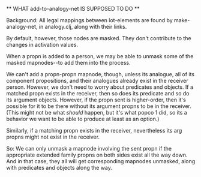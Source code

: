 ** WHAT add-to-analogy-net IS SUPPOSED TO DO **

Background: All legal mappings between lot-elements are found by make-analogy-net,
in analogy.clj, along with their links.

By default, however, those nodes are masked.  They don't contribute to
the changes in activation values.

When a propn is added to a person, we may be able to unmask some of the
masked mapnodes--to add them into the process.

We can't add a propn-propn mapnode, though, unless its analogue, all of
its component propositions, and their analogues already exist in the
receiver person.  However, we don't need to worry about predicates and
objects.  If a matched propn exists in the receiver, then so does its
predicate and so do its argument objects.  However, if the propn sent is
higher-order, then it's possible for it to be there without its argument
propns to be in the receiver.  (This might not be what *should* happen,
but it's what popco 1 did, so its a behavior we want to be able to
produce at least as an option.)

Similarly, if a matching propn exists in the receiver, nevertheless its
arg propns might not exist in the receiver.

So: We can only unmask a mapnode involving the sent propn if the
appropriate extended family propns on both sides exist all the way down.
And in that case, they all will get corresponding mapnodes unmasked,
along with predicates and objects along the way.
